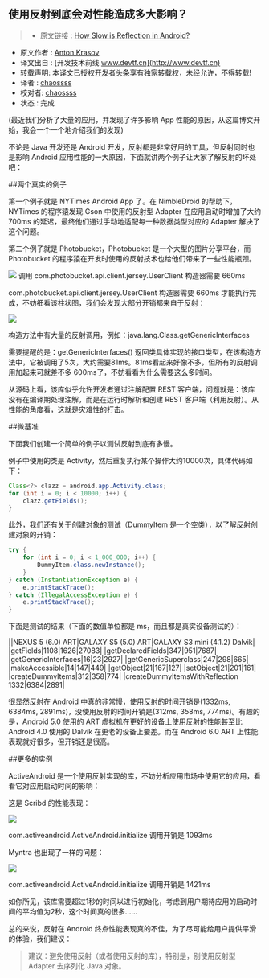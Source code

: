 使用反射到底会对性能造成多大影响？
---

> * 原文链接 : [How Slow is Reflection in Android?](http://blog.nimbledroid.com/2016/02/23/slow-Android-reflection.html)
* 原文作者 : [Anton Krasov](http://blog.nimbledroid.com/)
* 译文出自 : [开发技术前线 www.devtf.cn](http://www.devtf.cn)
* 转载声明: 本译文已授权[开发者头条](http://toutiao.io/download)享有独家转载权，未经允许，不得转载!
* 译者 : [chaossss](https://github.com/chaossss) 
* 校对者: [chaossss](https://github.com/chaossss)
* 状态 :  完成 



(最近我们分析了大量的应用，并发现了许多影响 App 性能的原因，从这篇博文开始，我会一个一个地介绍我们的发现)

不论是 Java 开发还是 Android 开发，反射都是非常好用的工具，但反射同时也是影响 Android 应用性能的一大原因，下面就讲两个例子让大家了解反射的坏处吧：

##两个真实的例子

第一个例子就是 NYTimes Android App 了。在 NimbleDroid 的帮助下，NYTimes 的程序猿发现 Gson 中使用的反射型 Adapter 在应用启动时增加了大约 700ms 的延迟，最终他们通过手动地适配每一种数据类型对应的 Adapter 解决了这个问题。

第二个例子就是 Photobucket，Photobucket 是一个大型的图片分享平台，而 Photobucket 的程序猿在开发时使用的反射技术也给他们带来了一些性能瓶颈。

![](http://blog.nimbledroid.com/assets/slow-android-reflection/com.photobucket.android-iricle-graph-top.png)
调用 com.photobucket.api.client.jersey.UserClient 构造器需要 660ms

com.photobucket.api.client.jersey.UserClient 构造器需要 660ms 才能执行完成，不妨细看该柱状图，我们会发现大部分开销都来自于反射：

![](http://blog.nimbledroid.com/assets/slow-android-reflection/com.photobucket.android-iricle-graph-bottom.png)

构造方法中有大量的反射调用，例如：java.lang.Class.getGenericInterfaces

需要提醒的是：getGenericInterfaces() 返回类具体实现的接口类型，在该构造方法中，它被调用了5次，大约需要81ms。81ms看起来好像不多，但所有的反射调用加起来可就差不多 600ms了，不妨看看为什么需要这么多时间。

从源码上看，该库似乎允许开发者通过注解配置 REST 客户端，问题就是：该库没有在编译期处理注解，而是在运行时解析和创建 REST 客户端（利用反射）。从性能的角度看，这就是灾难性的打击。

##微基准


下面我们创建一个简单的例子以测试反射到底有多慢。

例子中使用的类是 Activity，然后重复执行某个操作大约10000次，具体代码如下：

```java
Class<?> clazz = android.app.Activity.class;
for (int i = 0; i < 10000; i++) {
	clazz.getFields();
}
```

此外，我们还有关于创建对象的测试（DummyItem 是一个空类），以了解反射创建对象的开销：

```java
try {
    for (int i = 0; i < 1_000_000; i++) {
        DummyItem.class.newInstance();
    }
} catch (InstantiationException e) {
    e.printStackTrace();
} catch (IllegalAccessException e) {
    e.printStackTrace();
}
```

下面是测试的结果（下面的数值单位都是 ms，而且都是真实设备测试的）：

||NEXUS 5 (6.0) ART|GALAXY S5 (5.0) ART|GALAXY S3 mini (4.1.2) Dalvik|
|getFields|1108|1626|27083|
|getDeclaredFields|347|951|7687|
|getGenericInterfaces|16|23|2927|
|getGenericSuperclass|247|298|665|
|makeAccessible|14|147|449|
|getObject|21|167|127|
|setObject|21|201|161|
|createDummyItems|312|358|774|
|createDummyItemsWithReflection	1332|6384|2891|

很显然反射在 Android 中真的非常慢，使用反射的时间开销是(1332ms, 6384ms, 2891ms)，没使用反射的时间开销是(312ms, 358ms, 774ms)。有趣的是，Android 5.0 使用的 ART 虚拟机在更好的设备上使用反射的性能甚至比 Android 4.0 使用的 Dalvik 在更老的设备上要差。而在 Android 6.0 ART 上性能表现就好很多，但开销还是很高。

##更多的实例

ActiveAndroid 是一个使用反射实现的库，不妨分析应用市场中使用它的应用，看看它对应用启动时间的影响：

这是 Scribd 的性能表现：

![](http://blog.nimbledroid.com/assets/slow-android-reflection/Scribd.png)

com.activeandroid.ActiveAndroid.initialize 调用开销是 1093ms

Myntra 也出现了一样的问题：

![](http://blog.nimbledroid.com/assets/slow-android-reflection/Myntra.png)

com.activeandroid.ActiveAndroid.initialize 调用开销是 1421ms

如你所见，该库需要超过1秒的时间以进行初始化，考虑到用户期待应用的启动时间的平均值为2秒，这个时间真的很多……

总的来说，反射在 Android 终点性能表现真的不佳，为了尽可能给用户提供平滑的体验，我们建议：

> 建议：避免使用反射（或者使用反射的库），特别是，别使用反射型 Adapter 去序列化 Java 对象。